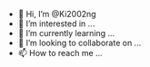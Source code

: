 - 👋 Hi, I’m @Ki2002ng
- 👀 I’m interested in ...
- 🌱 I’m currently learning ...
- 💞️ I’m looking to collaborate on ...
- 📫 How to reach me ...

<!---
Ki2002ng/Ki2002ng is a ✨ special ✨ repository because its `README.md` (this file) appears on your GitHub profile.
You can click the Preview link to take a look at your changes.
--->
